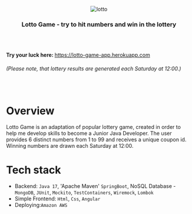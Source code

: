 <p align="center">
  <img src=https://github.com/dkosisnki/LottoGame/assets/129215194/d5cae4b7-76b3-44f5-8772-99f53bdf590f alt="lotto">
</p>
<h3 align="center">Lotto Game - try to hit numbers and win in the lottery</h3>
<br/>    
<br/>   
<p>
  <b>Try your luck here:&nbsp</b><a href="https://lotto-game-app.herokuapp.com">https://lotto-game-app.herokuapp.com</a>
</p> 
<h6>(Please note, that lottery results are generated each Saturday at 12:00.)</h6>
</br> 

# Overview

Lotto Game is an adaptation of popular lottery game, created in order to help me develop skills to become a Junior Java Developer.
The user provides 6 distinct numbers from 1 to 99 and receives a unique coupon id.
Winning numbers are drawn each Saturday at 12:00.

# Tech stack

- Backend: `Java 17`, 'Apache Maven' `SpringBoot`, NoSQL Database - `MongoDB`, `JUnit`, `Mockito`, `TestContainers`, `Wiremock`, `Lombok`
- Simple Frontend: `Html`, `Css`, `Angular`
- Deploying:`Amazon AWS`
